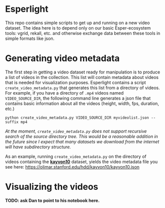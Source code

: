 # Esperlight

This repo contains simple scripts to get up and running on a new video dataset.  The idea here is to depend only on our basic Esper-ecosystem tools: vgrid, rekall, etc.  and otherwise exchange data between these tools in simple formats like json.

# Generating video metadata

The first step in getting a video dataset ready for manipulation is to produce a list of videos in the collection.  This list will contain metadata about videos that is needed for visualization purposes.  Esperlight contains a script `create_video_metadata.py` that generates this list from a directory of videos.  For example, if you have a directory of `.mp4` videos named `VIDEO_SOURCE_DIR`, the following command line generates a json file that contains basic information about all the videos (height, width, fps, duration, etc.)

    python create_video_metadata.py VIDEO_SOURCE_DIR myvideolist.json --suffix mp4

_At the moment, `create_video_metadata.py` does not support recursive search of the source directory tree.  This would be a reasonable addition in the future since I expect that many datasets we download from the internet will have subdirectory structure._

As an example, running `create_video_metadata.py` on the directory of videos containing the [__kayvon10__](https://olimar.stanford.edu/hdd/kayvon10/) dataset, yields the video metadata file you see here: <https://olimar.stanford.edu/hdd/kayvon10/kayvon10.json>

# Visualizing the videos

__TODO: ask Dan to point to his notebook here.__ 
